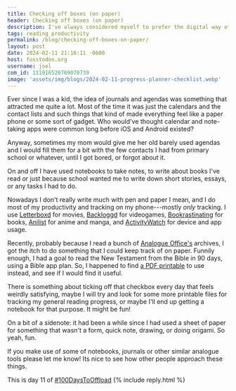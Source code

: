 ```yaml
---
title: Checking off boxes (on paper)
header: Checking off boxes (on paper)
description: I've always considered myself to prefer the digital way of things. But sometimes, going back to the analogue route just hits different.
tags: reading productivity
permalink: /blog/checking-off-boxes-on-paper/
layout: post
date: 2024-02-11 21:16:11 -0600
host: fosstodon.org
username: joel
com_id: 111916526769070739
image: 'assets/img/blogs/2024-02-11-progress-planner-checklist.webp'
---
```


Ever since I was a kid, the idea of journals and agendas was something that attracted me quite a lot. Most of the time it was just the calendars and the contact lists and such things that kind of made everything feel like a paper phone or some sort of gadget. Who would've thought calendar and note-taking apps were common long before iOS and Android existed?

Anyway, sometimes my mom would give me her old barely used agendas and I would fill them for a bit with the few contacts I had from primary school or whatever, until I got bored, or forgot about it.

On and off I have used notebooks to take notes, to write about books I've read or just because school wanted me to write down short stories, essays, or any tasks I had to do.

Nowadays I don't really write much with pen and paper I mean, and I do most of my productivity and tracking on my phone---mostly *only* tracking. I use [Letterboxd](https://letterboxd.com) for movies, [Backloggd](https://backloggd.com) for videogames, [Bookrastinating](https://bookrastinating.com) for books, [Anilist](https://anilist.co) for anime and manga, and [ActivityWatch](https://activitywatch.net) for device and app usage.

Recently, probably because I read a bunch of [Analogue Office's](https://analogoffice.net/) archives, I got the itch to do something that I could keep track of on paper. Funnily enough, I had a goal to read the New Testament from the Bible in 90 days, using a Bible app plan. So, I happened to find [a PDF printable](https://media.swncdn.com/cms/pdf/CROSSCARDS-304-90dayNewTestamentplan.pdf) to use instead, and see if I would find it useful.


There is something about ticking off that checkbox every day that feels weirdly satisfying, maybe I will try and look for some more printable files for tracking my general reading progress, or maybe I'll end up getting a notebook for that purpose. It might be fun!

On a bit of a sidenote: it had been a while since I had used a sheet of paper for something that wasn't a form, quick note, drawing, or doing origami. So yeah, fun.

If you make use of some of notebooks, journals or other similar analogue tools please let me know! Its nice to see how other people approach these things.

This is day 11 of [#100DaysToOffload](https://100daystooffload.com)
{% include reply.html %}
